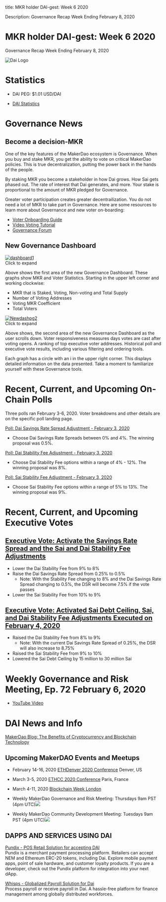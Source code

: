 title: MKR holder DAI-gest: Week 6 2020

Description:  Governance Recap Week Ending February 8, 2020

# MKR holder DAI-gest: Week 6 2020
Governance Recap Week Ending February 8, 2020

![Dai Logo](https://cdn-images-1.medium.com/max/800/1*6OgIwfhyTKd_MRRvQ1E0Vw.png)

# Statistics

* DAI PEG: $1.01 USD/DAI 

* [DAI Statistics](https://daistats.com)

# Governance News

## Become a decision-MKR
One of the key features of the MakerDao ecosystem is Governance.  When you buy and stake MKR, you get the ability to vote on critical MakerDao policies.  This is true decentralization, putting the power back in the hands of the people.   

By staking MKR you become a stakeholder in how Dai grows.  How Sai gets phased out.  The rate of interest that Dai generates, and more.  Your stake is proportional to the amount of MKR pledged for Governance.

Greater voter participation creates greater decentrailization.  You do not need a lot of MKR to take part in Governance.  Here are some resources to learn more about Governance and new voter on-boarding: 

* [Voter Onboarding Guide](https://community-development.makerdao.com/onboarding/voter-onboarding)
* [Video Voting Tutorial](https://youtu.be/wP7DedWcEmg)
* [Governance Forum](https://forum.makerdao.com/c/governance)

## New Governance Dashboard

<a href="https://ibb.co/S0QS6vX"><img src="https://i.ibb.co/S0QS6vX/dashboard1.png" alt="dashboard1" border="0"></a><br/>
Click to expand

Above shows the first area of the new Governance Dashboard.  These graphs show MKR and Voter Statistics.  Starting in the upper left corner and working clockwise: 

* MKR that is Staked, Voting, Non-voting and Total Supply
* Number of Voting Addresses
* Voting MKR Coefficient
* Total Voters

<a href="https://ibb.co/DVZW4SQ"><img src="https://i.ibb.co/DVZW4SQ/Newdashpg2.png" alt="Newdashpg2" border="0"></a><br/>
Click to expand

Above shows, the second area of the new Governance Dashboard as the user scrolls down.  Voter responsiveness measures days votes are cast after voting opens.   A ranking of top executive voter addresses.  Historical poll and executive vote results, including various filtering and ordering tools.

Each graph has a circle with an i in the upper right corner.  This displays detailed information on the data presented.  Take a moment to familiarize yourself with these Governance tools.

# Recent, Current, and Upcoming On-Chain Polls

Three polls ran February 3-6, 2020.  Voter breakdowns and other details are on the specific poll landing page.

[Poll: Dai Savings Rate Spread Adjustment - February 3, 2020](https://vote.makerdao.com/polling-proposal/qmpxz2mzpsttprkt1gqw6k4wezs319k5nvsuyk27dp6ask)

* Choose Dai Savings Rate Spreads between 0% and 4%.  The winning proposal was 0.5%.  

[Poll: Dai Stability Fee Adjustment - February 3, 2020](https://vote.makerdao.com/polling-proposal/qme2xyi1xb4vfxfyegx9aiqlweigchjkswp253yqujxp7r)

* Choose Dai Stability Fee options within a range of 4% - 12%.  The winning proposal was 8%.

[Poll: Sai Stability Fee Adjustment - February 3, 2020](https://vote.makerdao.com/polling-proposal/qmdst7a2vysztqjajadagqcyfg3b5gezt82kj4bjeavzjf)

* Choose Sai Stability Fee options within a range of 5% to 13%.  The winning proposal was 9%.

# Recent, Current, and Upcoming Executive Votes

## [Executive Vote: Activate the Savings Rate Spread and the Sai and Dai Stability Fee Adjustments](https://vote.makerdao.com/executive-proposal/activate-the-savings-rate-spread-and-the-sai-and-dai-stability-fee-adjustments)

* Lower the Dai Stability Fee from 9% to 8%
* Raise the Dai Savings Rate Spread from 0.25% to 0.5%
     * Note: With the Stability Fee changing to 8% and the Dai Savings Rate Spread changing to 0.5%, the DSR will become 7.5%        if the vote passes
* Lower the Sai Stability Fee from 10% to 9%

## [Executive Vote: Activated Sai Debt Ceiling, Sai, and Dai Stability Fee Adjustments Executed on February 4, 2020](https://vote.makerdao.com/executive-proposal/activate-sai-debt-ceiling-sai-and-dai-stability-fee-adjustments)

* Raised the Dai Stability Fee from 8% to 9%
     * Note: With the current Dai Savings Rate Spread of 0.25%, the DSR will also increase to 8.75%
* Raised the Sai Stability Fee from 9% to 10%
* Lowered the Sai Debt Ceiling by 15 million to 30 million Sai

# Weekly Governance and Risk Meeting, Ep. 72 February 6, 2020

* [YouTube Video](https://youtu.be/nzMwDpIWTCU)

# DAI News and Info

[MakerDao Blog: The Benefits of Cryptocurrency and Blockchain Technology](https://blog.makerdao.com/the-benefits-of-cryptocurrency-and-blockchain-technology/)


## Upcoming MakerDAO Events and Meetups

* February 14-16, 2020  [ETHDenver 2020 Conference](https://www.ethdenver.com/) Denver, US

* March 3-5, 2020 [ETHCC 2020 Conference](https://ethcc.io/) Paris, France

* March 4-11, 2020 [Blockchain Week London](https://www.blockchainweek.com/)

* Weekly MakerDao Governance and Risk Meeting: Thursdays 9am PST (4pm UTC)<a target="_blank" href="https://calendar.google.com/event?action=TEMPLATE&amp;tmeid=NTNmdWttNzBoNmdpazBocDIxdW5rYjhqcWRfMjAyMDAyMTNUMTcwMDAwWiBtYWtlcmRhby5jb21fM2VmaG0yZ2hpcGtzZWdsMDA5a3RuaW9tZGtAZw&amp;tmsrc=makerdao.com_3efhm2ghipksegl009ktniomdk%40group.calendar.google.com"><img border="0" src="https://www.google.com/calendar/images/ext/gc_button1_en.gif"></a>

* Weekly MakerDao Community Development Meeting: Tuesdays 9am PST (4pm UTC)<a target="_blank" href="https://calendar.google.com/event?action=TEMPLATE&amp;tmeid=MnJha2FjYmZzNmhhYnVsdWttbGU1bzFwZDlfMjAyMDAyMTFUMTcwMDAwWiBtYWtlcmRhby5jb21fM2VmaG0yZ2hpcGtzZWdsMDA5a3RuaW9tZGtAZw&amp;tmsrc=makerdao.com_3efhm2ghipksegl009ktniomdk%40group.calendar.google.com"><img border="0" src="https://www.google.com/calendar/images/ext/gc_button1_en.gif"></a>

## DAPPS AND SERVICES USING DAI

[Pundix - POS Retail Solution for accepting DAI ](https://pundix.com/)<br/>
Pundix is a merchant payment processing platform.  Retailers can accept NEM and Ethereum ERC-20 tokens, including Dai.  Explore mobile payment apps, point of sale hardware, and customer loyalty products.  If you are a developer, check out the Pundix platform for integration into your next dApp.

[Whisps - Globalized Payroll Solution for Dai](https://whisp.money/)<br/>
Process payroll or receive payroll in Dai.  A hassle-free platform for finance management among globally distributed workforces.
